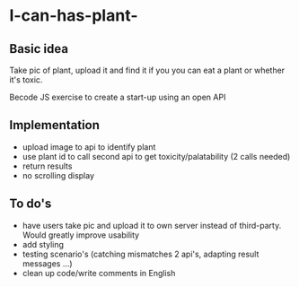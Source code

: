 # I-can-has-plant-

## Basic idea
Take pic of plant, upload it and find it if you you can eat a plant or whether it's toxic.

Becode JS exercise to create a start-up using an open API

## Implementation
- upload image to api to identify plant
- use plant id to call second api to get toxicity/palatability (2 calls needed)
- return results
- no scrolling display

## To do's
- have users take pic and upload it to own server instead of third-party. Would greatly improve usability
- add styling
- testing scenario's (catching mismatches 2 api's, adapting result messages ...)
- clean up code/write comments in English

